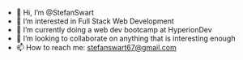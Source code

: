 - 👋 Hi, I’m @StefanSwart
- 👀 I’m interested in Full Stack Web Development
- 🌱 I’m currently doing a web dev bootcamp at HyperionDev
- 💞️ I’m looking to collaborate on anything that is interesting enough
- 📫 How to reach me: stefanswart67@gmail.com

<!---
StefanSwart/StefanSwart is a ✨ special ✨ repository because its `README.md` (this file) appears on your GitHub profile.
You can click the Preview link to take a look at your changes.
--->
